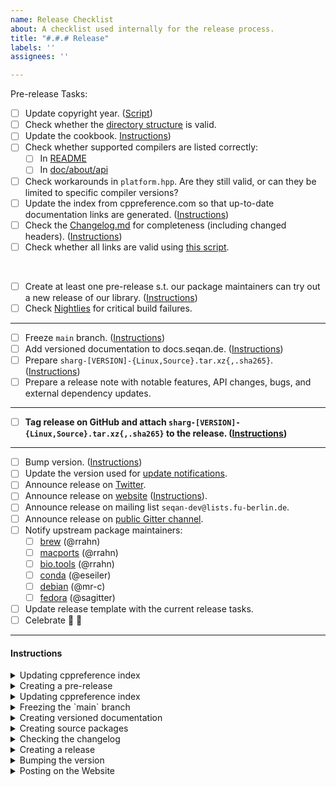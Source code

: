 ```yaml
---
name: Release Checklist
about: A checklist used internally for the release process.
title: "#.#.# Release"
labels: ''
assignees: ''

---
```


Pre-release Tasks:

- [ ] Update copyright year. ([Script](https://github.com/seqan/sharg-parser/blob/main/test/scripts/update_copyright.sh))
- [ ] Check whether the [directory structure](https://github.com/seqan/sharg-parser/blob/main/doc/setup/quickstart_cmake/index.md) is valid.
- [ ] Update the cookbook. [Instructions](#cookbook))
- [ ] Check whether supported compilers are listed correctly:
  - [ ] In [README](https://github.com/seqan/sharg-parser/blob/main/README.md)
  - [ ] In [doc/about/api](https://github.com/seqan/sharg-parser/blob/main/doc/about/api/index.md)
- [ ] Check workarounds in `platform.hpp`. Are they still valid, or can they be limited to specific compiler versions?
- [ ] Update the index from cppreference.com so that up-to-date documentation links are generated. ([Instructions](#cppreference))
- [ ] Check the [Changelog.md](https://github.com/seqan/sharg-parser/blob/main/CHANGELOG.md) for completeness (including changed headers). ([Instructions](#changelog))
- [ ] Check whether all links are valid using [this script](https://github.com/seqan/sharg-parser/blob/main/test/scripts/link_check.sh).
<br>

- [ ] Create at least one pre-release s.t. our package maintainers can try out a new release of our library. ([Instructions](#prerelease))
- [ ] Check [Nightlies](https://cdash.seqan.de/index.php?project=Sharg) for critical build failures.

---

- [ ] Freeze `main` branch. ([Instructions](#freeze))
- [ ] Add versioned documentation to docs.seqan.de. ([Instructions](#versioned-docs))
- [ ] Prepare `sharg-[VERSION]-{Linux,Source}.tar.xz{,.sha265}`. ([Instructions](#packaging))
- [ ] Prepare a release note with notable features, API changes, bugs, and external dependency updates.

---

- [ ] **Tag release on GitHub and attach `sharg-[VERSION]-{Linux,Source}.tar.xz{,.sha265}` to the release. ([Instructions](#release))**

---

- [ ] Bump version. ([Instructions](#version-bump))
- [ ] Update the version used for [update notifications](https://github.com/OpenMS/usage_plots/blob/master/seqan_versions.txt).
- [ ] Announce release on [Twitter](https://twitter.com/seqanlib).
- [ ] Announce release on [website](https://www.seqan.de) ([Instructions](#website-post)).
- [ ] Announce release on mailing list `seqan-dev@lists.fu-berlin.de`.
- [ ] Announce release on [public Gitter channel](https://gitter.im/seqan/Lobby).
- [ ] Notify upstream package maintainers:
  - [ ] [brew](https://github.com/brewsci/homebrew-bio/tree/develop/Formula/seqan%403.rb) (@rrahn)
  - [ ] [macports](https://github.com/macports/macports-ports/tree/master/science/seqan3/Portfile) (@rrahn)
  - [ ] [bio.tools](https://bio.tools/seqan) (@rrahn)
  - [ ] [conda](https://github.com/bioconda/bioconda-recipes/tree/master/recipes/seqan3) (@eseiler)
  - [ ] [debian](https://tracker.debian.org/pkg/seqan3) (@mr-c)
  - [ ] [fedora](https://src.fedoraproject.org/rpms/seqan3) (@sagitter)
- [ ] Update release template with the current release tasks.
- [ ] Celebrate :tada: :beer:

---

#### Instructions

<a name="cookbook"></a>
<details><summary>Updating cppreference index</summary><br>

Execute `/path/to/sharg/test/scripts/add_snippets_to_cookbook.sh`
Create a PR if there are any changes in the cookbook because new snippets have been added.

</details>
<a name="prerelease"></a>
<details><summary>Creating a pre-release</summary><br>

GitHub is not able to create annotated releases (https://github.com/seqan/product_backlog/issues/159), so we have to manually sign the release.
Make sure you have set up [signed commits](https://docs.github.com/en/authentication/managing-commit-signature-verification/signing-commits).
```bash
git checkout release-[VERSION]
git tag -s [VERSION]-rc.[RC] # e.g. 3.1.0-rc.1
git push upstream [VERSION]-rc.[RC]
```

You will need to provide a tag message. Since this is a pre-release, it can be as simple as `Tag 3.1.0-rc.1`.

Now follow the [packaging instructions](#packaging) to create `sharg-[VERSION]-rc.[RC]-{Linux,Source}.tar.xz{,.sha265}`.

Go to https://github.com/seqan/sharg-parser/releases and create a new release using the created tag and attach the source packages.

:warning: **Make sure to set the tick for "This is a pre-release"** :warning:

Once again, the release message can be simply something along the lines of:
```
This is the first release candidate for Sharg 1.0.0

You can find a list of changes in our [changelog](https://github.com/seqan/sharg-parser/blob/1.0.0/CHANGELOG.md).
```

Afterwards, bump the succeeding release candidate number in the `main`` branch: [include/sharg/version.hpp](https://github.com/seqan/sharg-parser/blob/1.0.0/include/sharg/version.hpp#L17-L22).

</details>
<a name="cppreference"></a>
<details><summary>Updating cppreference index</summary><br>

Check for [new releases](https://github.com/PeterFeicht/cppreference-doc/releases) and update the link and hash in [test/documentation/sharg-doxygen.cmake](https://github.com/seqan/sharg-parser/blob/1.0.0/test/documentation/sharg-doxygen.cmake#L55).
You can compute the hash via `wget -O- <link to html book> | sha256sum`.

</details>
<a name="freeze"></a>
<details><summary>Freezing the `main` branch</summary><br>

- Make sure all PRs that should be merged are merged.
- Set `SHARG_RELEASE_CANDIDATE` to `0` [include/sharg/version.hpp](https://github.com/seqan/sharg-parser/blob/1.0.0/include/sharg/version.hpp#L24).
- This should be the last commit before the release.

</details>
<a name="versioned-docs"></a>
<details><summary>Creating versioned documentation</summary><br>

1. Checkout the release tag and build documentation.
2. Create a `#.#.#` directory for the release in `/web/docs.seqan.de/htdocs/sharg/`
3. Copy everything from the build (`doc_usr/html/*`) into the `#.#.#` directory.
4. Alter the file `/web/docs.seqan.de/htdocs/sharg.html` with a link to the new documentation build.

</details>
<a name="packaging"></a>
<details><summary>Creating source packages</summary><br>

Use a new clone of the repository.
```bash
git clone https://github.com/seqan/sharg-parser.git
cd sharg-parser
git checkout release-[VERSION] # version/branch to pack

mkdir ../package-build
cd ../package-build

cmake ../sharg-parser # configure
cpack # builds binary package, e.g. sharg-[VERSION]-Linux.tar.xz{,.sha265}
cmake --build . --target package_source # builds source package, e.g. sharg-[VERSION]-Source.tar.xz{,.sha265}
```

</details>
<a name="changelog"></a>
<details><summary>Checking the changelog</summary><br>

- List all newly supported and dropped compilers.
- Check that all PR links are consistent, e.g., `[\#2](https://github.com/seqan/sharg-parser/pull/2)`:
  - Search `(\[\\#)(\d+)(\]\(.+?)(\d+)(\))` and replace `$1$2$3$2$5` (i.e., replace link issue-id by the displayed id).

</details>
<a name="release"></a>
<details><summary>Creating a release</summary><br>

GitHub is not able to create annotated releases (https://github.com/seqan/product_backlog/issues/159), so we have to manually sign the release.
Make sure you have set up [signed commits](https://docs.github.com/en/authentication/managing-commit-signature-verification/signing-commits).
```bash
git checkout release-[VERSION]
git tag -s [VERSION]
git push upstream [VERSION]
```

You will need to provide a tag message. We use the first sentences of the release note:

E.g. see previous tag messages (see https://github.com/seqan/sharg-parser/tags)
```
Sharg 1.0.0 Release

Sharg is awesome!
```

</details>
<a name="version-bump"></a>
<details><summary>Bumping the version</summary><br>

- Bump succeeding version number in the main branch: [include/sharg/version.hpp](https://github.com/seqan/sharg-parser/blob/1.0.0/include/sharg/version.hpp#L17-L22).
- The [`SHARG_RELEASE_CANDIDATE`](https://github.com/seqan/sharg-parser/blob/1.0.0/include/sharg/version.hpp#L24) must be set to `1` as `0` indicates a stable release.
- Bump the [latest stable version number](https://github.com/seqan/sharg-parser/blob/main/test/api_stability/CMakeLists.txt#L10) and [checksum](https://github.com/seqan/sharg-parser/blob/main/test/api_stability/CMakeLists.txt#L14) of the API-Stability test on main.

</details>

</details>
<a name="website-post"></a>
<details><summary>Posting on the Website</summary><br>

* Go to [the website repository](https://github.com/seqan/www.seqan.de).
* Add a new file in the `_posts` directory named "YYYY-MM-DD-sharg-X-X-X-release.md".
* Alternatively, you can copy and rename an old release post.
* The file should contain:
  * ```
    ---
    layout: post
    title: "Sharg 1.0.0 released"
    categories: release
    excerpt_separator: <!--more-->
    ---
    ```
  * Followed by a short release announcement.
  * Followed by the keyword `<!--more-->`.
  * Followed by the full release note.

</details>
